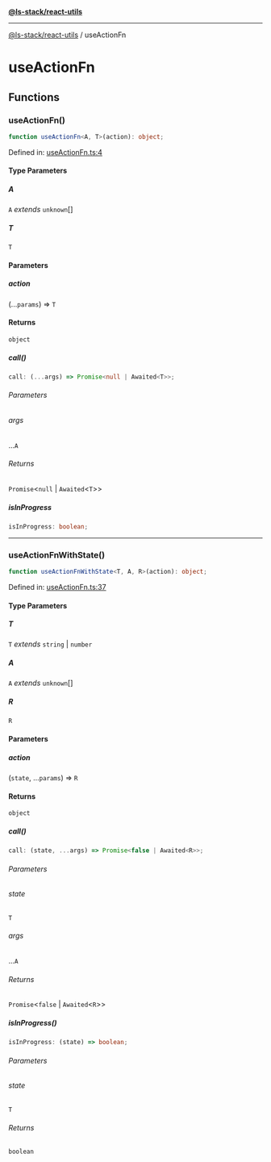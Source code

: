 [**@ls-stack/react-utils**](README.md)

***

[@ls-stack/react-utils](modules.md) / useActionFn

# useActionFn

## Functions

### useActionFn()

```ts
function useActionFn<A, T>(action): object;
```

Defined in: [useActionFn.ts:4](https://github.com/lucasols/utils/blob/main/packages/react-utils/src/useActionFn.ts#L4)

#### Type Parameters

##### A

`A` *extends* `unknown`[]

##### T

`T`

#### Parameters

##### action

(...`params`) => `T`

#### Returns

`object`

##### call()

```ts
call: (...args) => Promise<null | Awaited<T>>;
```

###### Parameters

###### args

...`A`

###### Returns

`Promise`\<`null` \| `Awaited`\<`T`\>\>

##### isInProgress

```ts
isInProgress: boolean;
```

***

### useActionFnWithState()

```ts
function useActionFnWithState<T, A, R>(action): object;
```

Defined in: [useActionFn.ts:37](https://github.com/lucasols/utils/blob/main/packages/react-utils/src/useActionFn.ts#L37)

#### Type Parameters

##### T

`T` *extends* `string` \| `number`

##### A

`A` *extends* `unknown`[]

##### R

`R`

#### Parameters

##### action

(`state`, ...`params`) => `R`

#### Returns

`object`

##### call()

```ts
call: (state, ...args) => Promise<false | Awaited<R>>;
```

###### Parameters

###### state

`T`

###### args

...`A`

###### Returns

`Promise`\<`false` \| `Awaited`\<`R`\>\>

##### isInProgress()

```ts
isInProgress: (state) => boolean;
```

###### Parameters

###### state

`T`

###### Returns

`boolean`
